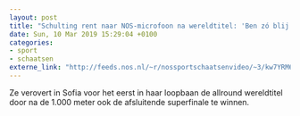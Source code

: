 ```yaml
---
layout: post
title: "Schulting rent naar NOS-microfoon na wereldtitel: 'Ben zó blij!'"
date: Sun, 10 Mar 2019 15:29:04 +0100
categories: 
- sport 
- schaatsen 
externe_link: "http://feeds.nos.nl/~r/nossportschaatsenvideo/~3/kw7YRM6Z-Z4/2275353"
---
```


Ze verovert in Sofia voor het eerst in haar loopbaan de allround wereldtitel door na de 1.000 meter ook de afsluitende superfinale te winnen.<img src="http://feeds.feedburner.com/~r/nossportschaatsenvideo/~4/kw7YRM6Z-Z4" height="1" width="1" alt=""/>
